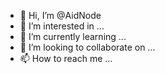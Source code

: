 - 👋 Hi, I’m @AidNode
- 👀 I’m interested in ...
- 🌱 I’m currently learning ...
- 💞️ I’m looking to collaborate on ...
- 📫 How to reach me ...

<!---
AidNode/AidNode is a ✨ special ✨ repository because its `README.md` (this file) appears on your GitHub profile.
You can click the Preview link to take a look at your changes.
--->
